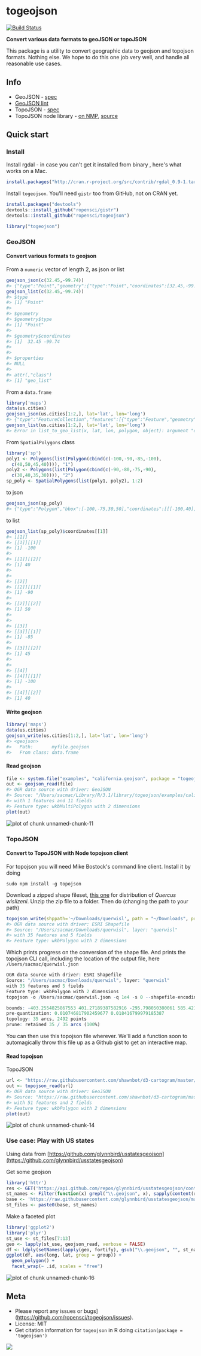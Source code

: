 togeojson
========



[![Build Status](https://api.travis-ci.org/ropensci/togeojson.png)](https://travis-ci.org/ropensci/togeojson)

__Convert various data formats to geoJSON or topoJSON__

This package is a utility to convert geographic data to geojson and topojson formats. Nothing else. We hope to do this one job very well, and handle all reasonable use cases.

## Info

* GeoJSON - [spec](http://geojson.org/geojson-spec.html)
* [GeoJSON lint](http://geojsonlint.com/)
* TopoJSON - [spec](https://github.com/topojson/topojson-specification/blob/master/README.md)
* TopoJSON node library - [on NMP](https://www.npmjs.org/package/topojson), [source](https://github.com/mbostock/topojson)

## Quick start

### Install

Install rgdal - in case you can't get it installed from binary , here's what works on a Mac.


```r
install.packages("http://cran.r-project.org/src/contrib/rgdal_0.9-1.tar.gz", repos = NULL, type="source", configure.args = "--with-gdal-config=/Library/Frameworks/GDAL.framework/Versions/1.10/unix/bin/gdal-config --with-proj-include=/Library/Frameworks/PROJ.framework/unix/include --with-proj-lib=/Library/Frameworks/PROJ.framework/unix/lib")
```

Install `togeojson`. You'll need `gistr` too from GitHub, not on CRAN yet.


```r
install.packages("devtools")
devtools::install_github("ropensci/gistr")
devtools::install_github("ropensci/togeojson")
```


```r
library("togeojson")
```


### GeoJSON

#### Convert various formats to geojson

From a `numeric` vector of length 2, as json or list


```r
geojson_json(c(32.45,-99.74))
#> {"type":"Point","geometry":{"type":"Point","coordinates":[32.45,-99.74]},"properties":{}}
geojson_list(c(32.45,-99.74))
#> $type
#> [1] "Point"
#> 
#> $geometry
#> $geometry$type
#> [1] "Point"
#> 
#> $geometry$coordinates
#> [1]  32.45 -99.74
#> 
#> 
#> $properties
#> NULL
#> 
#> attr(,"class")
#> [1] "geo_list"
```

From a `data.frame`


```r
library('maps')
data(us.cities)
geojson_json(us.cities[1:2,], lat='lat', lon='long')
#> {"type":"FeatureCollection","features":[{"type":"Feature","geometry":{"type":"Point","coordinates":[-99.74,32.45]},"properties":{"name":"Abilene TX","country.etc":"TX","pop":"113888","capital":"0"}},{"type":"Feature","geometry":{"type":"Point","coordinates":[-81.52,41.08]},"properties":{"name":"Akron OH","country.etc":"OH","pop":"206634","capital":"0"}}]}
geojson_list(us.cities[1:2,], lat='lat', lon='long')
#> Error in list_to_geo_list(x, lat, lon, polygon, object): argument "object" is missing, with no default
```

From `SpatialPolygons` class


```r
library('sp')
poly1 <- Polygons(list(Polygon(cbind(c(-100,-90,-85,-100),
  c(40,50,45,40)))), "1")
poly2 <- Polygons(list(Polygon(cbind(c(-90,-80,-75,-90),
  c(30,40,35,30)))), "2")
sp_poly <- SpatialPolygons(list(poly1, poly2), 1:2)
```

to json


```r
geojson_json(sp_poly)
#> {"type":"Polygon","bbox":[-100,-75,30,50],"coordinates":[[[-100,40],[-90,50],[-85,45],[-100,40]],[[-90,30],[-80,40],[-75,35],[-90,30]]],"properties":{}}
```

to list


```r
geojson_list(sp_poly)$coordinates[[1]]
#> [[1]]
#> [[1]][[1]]
#> [1] -100
#> 
#> [[1]][[2]]
#> [1] 40
#> 
#> 
#> [[2]]
#> [[2]][[1]]
#> [1] -90
#> 
#> [[2]][[2]]
#> [1] 50
#> 
#> 
#> [[3]]
#> [[3]][[1]]
#> [1] -85
#> 
#> [[3]][[2]]
#> [1] 45
#> 
#> 
#> [[4]]
#> [[4]][[1]]
#> [1] -100
#> 
#> [[4]][[2]]
#> [1] 40
```

#### Write geojson


```r
library('maps')
data(us.cities)
geojson_write(us.cities[1:2,], lat='lat', lon='long')
#> <geojson>
#>   Path:       myfile.geojson
#>   From class: data.frame
```

#### Read geojson


```r
file <- system.file("examples", "california.geojson", package = "togeojson")
out <- geojson_read(file)
#> OGR data source with driver: GeoJSON 
#> Source: "/Users/sacmac/Library/R/3.1/library/togeojson/examples/california.geojson", layer: "OGRGeoJSON"
#> with 1 features and 11 fields
#> Feature type: wkbMultiPolygon with 2 dimensions
plot(out)
```

![plot of chunk unnamed-chunk-11](inst/img/unnamed-chunk-11-1.png) 

### TopoJSON

#### Convert to TopoJSON with Node topojson client

For topojson you will need Mike Bostock's command line client. Install it by doing

```
sudo npm install -g topojson
```

Download a zipped shape fileset, [this one](http://esp.cr.usgs.gov/data/little/querwisl.zip) for distribution of _Quercus wislizeni_. Unzip the zip file to a folder. Then do (changing the path to your path)


```r
topojson_write(shppath='~/Downloads/querwisl', path = "~/Downloads", projection='albers', projargs=list(rotate='[60, -35, 0]'))
#> OGR data source with driver: ESRI Shapefile 
#> Source: "/Users/sacmac/Downloads/querwisl", layer: "querwisl"
#> with 35 features and 5 fields
#> Feature type: wkbPolygon with 2 dimensions
```

Which prints progress on the conversion of the shape file. And prints the topojson CLI call, including the location of the output file, here `/Users/sacmac/querwisl.json`


```r
OGR data source with driver: ESRI Shapefile
Source: "/Users/sacmac/Downloads/querwisl", layer: "querwisl"
with 35 features and 5 fields
Feature type: wkbPolygon with 2 dimensions
topojson -o /Users/sacmac/querwisl.json -q 1e4 -s 0 --shapefile-encoding utf8 --projection 'd3.geo.albers().rotate([60, -35, 0])' -- /var/folders/gs/4khph0xs0436gmd2gdnwsg080000gn/T//Rtmp49APW7/querwisl.shp

bounds: -403.2554825867553 401.27189387582916 -295.798050380061 585.4214768677039 (cartesian)
pre-quantization: 0.010746817902459677 0.018416799979185387
topology: 35 arcs, 2492 points
prune: retained 35 / 35 arcs (100%)
```

You can then use this topojson file wherever. We'll add a function soon to automagically throw this file up as a Github gist to get an interactive map.

#### Read topojson

TopoJSON


```r
url <- "https://raw.githubusercontent.com/shawnbot/d3-cartogram/master/data/us-states.topojson"
out <- topojson_read(url)
#> OGR data source with driver: GeoJSON 
#> Source: "https://raw.githubusercontent.com/shawnbot/d3-cartogram/master/data/us-states.topojson", layer: "states"
#> with 51 features and 2 fields
#> Feature type: wkbPolygon with 2 dimensions
plot(out)
```

![plot of chunk unnamed-chunk-14](inst/img/unnamed-chunk-14-1.png) 

### Use case: Play with US states

Using data from [https://github.com/glynnbird/usstatesgeojson](https://github.com/glynnbird/usstatesgeojson)

Get some geojson


```r
library('httr')
res <- GET('https://api.github.com/repos/glynnbird/usstatesgeojson/contents')
st_names <- Filter(function(x) grepl("\\.geojson", x), sapply(content(res), "[[", "name"))
base <- 'https://raw.githubusercontent.com/glynnbird/usstatesgeojson/master/'
st_files <- paste0(base, st_names)
```

Make a faceted plot


```r
library('ggplot2')
library('plyr')
st_use <- st_files[7:13]
geo <- lapply(st_use, geojson_read, verbose = FALSE)
df <- ldply(setNames(lapply(geo, fortify), gsub("\\.geojson", "", st_names[7:13])))
ggplot(df, aes(long, lat, group = group)) +
  geom_polygon() +
  facet_wrap(~ .id, scales = "free")
```

![plot of chunk unnamed-chunk-16](inst/img/unnamed-chunk-16-1.png) 

## Meta

* Please report any issues or bugs](https://github.com/ropensci/togeojson/issues).
* License: MIT
* Get citation information for `togeojson` in R doing `citation(package = 'togeojson')`

[![](http://ropensci.org/public_images/github_footer.png)](http://ropensci.org)
